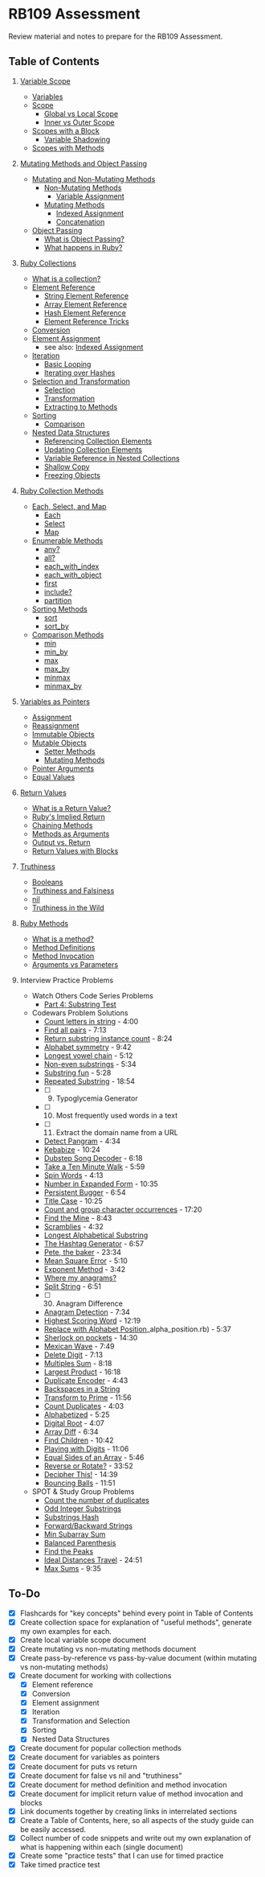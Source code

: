 # RB109 Assessment

Review material and notes to prepare for the RB109 Assessment.

## Table of Contents

1. [Variable Scope](./variable_scope.md)
    - [Variables](./variable_scope.md#variables)
    - [Scope](./variable_scope.md#scope)
      - [Global vs Local Scope](./variable_scope.md#global-vs-local-scope)
      - [Inner vs Outer Scope](./variable_scope.md#inner-vs-outer-scope)
    - [Scopes with a Block](./variable_scope.md#scopes-with-a-block)
      - [Variable Shadowing](./variable_scope.md#variable-shadowing)
    - [Scopes with Methods](./variable_scope.md#scopes-with-methods)

2. [Mutating Methods and Object Passing](./mutating_methods_object_passing.md)
    - [Mutating and Non-Mutating Methods](./mutating_methods_object_passing.md#mutating-and-non-mutating-methods)
      - [Non-Mutating Methods](./mutating_methods_object_passing.md#non-mutating-methods)
        - [Variable Assignment](./mutating_methods_object_passing.md#variable-assignment)
      - [Mutating Methods](./mutating_methods_object_passing.md#mutating-methods)
        - [Indexed Assignment](./mutating_methods_object_passing.md#indexed-assignment)
        - [Concatenation](./mutating_methods_object_passing.md#concatenation)
    - [Object Passing](./mutating_methods_object_passing.md#object-passing)
      - [What is Object Passing?](./mutating_methods_object_passing.md#what-is-object-passing)
      - [What happens in Ruby?](./mutating_methods_object_passing.md#what-happens-in-ruby)

3. [Ruby Collections](./working_with_collections.md)
    - [What is a collection?](./working_with_collections.md#what-is-a-collection?)
    - [Element Reference](./working_with_collections.md#element-reference)
        - [String Element Reference](./working_with_collections.md#string-element-reference)
        - [Array Element Reference](./working_with_collections.md#array-element-reference)
        - [Hash Element Reference](./working_with_collections.md#hash-element-reference)
        - [Element Reference Tricks](./working_with_collections.md#element-reference-tricks)
    - [Conversion](./working_with_collections.md#conversion)
    - [Element Assignment](./working_with_collections.md#element-assignment)
        - see also: [Indexed Assignment](mutating_methods_object_passing.md#indexed-assignment)
    - [Iteration](./working_with_collections.md#iteration)
        - [Basic Looping](./working_with_collections.md#basic-looping)
        - [Iterating over Hashes](./working_with_collections.md#iterating-over-hashes)
    - [Selection and Transformation](./working_with_collections.md#selection-and-transformation)
        - [Selection](./working_with_collections.md#selection)
        - [Transformation](./working_with_collections.md#transformation)
        - [Extracting to Methods](./working_with_collections.md#extracting-to-methods)
    - [Sorting](./working_with_collections.md#sorting)
        - [Comparison](./working_with_collections.md#comparison)
    - [Nested Data Structures](./working_with_collections.md#nested-data-structures)
        - [Referencing Collection Elements](./working_with_collections.md#referencing-collection-elements)
        - [Updating Collection Elements](./working_with_collections.md#updating-collection-elements)
        - [Variable Reference in Nested Collections](./working_with_collections.md#variable-reference-in-nested-collections)
        - [Shallow Copy](./working_with_collections.md#shallow-copy)
        - [Freezing Objects](./working_with_collections.md#freezing-objects)

4. [Ruby Collection Methods](./collection_methods.md)
    - [Each, Select, and Map](./collection_methods.md#each-select-and-map)
      - [Each](./collection_methods.md#each)
      - [Select](./collection_methods.md#select)
      - [Map](./collection_methods.md#map)
    - [Enumerable Methods](./collection_methods.md#enumerable-methods)
      - [any?](./collection_methods.md#any)
      - [all?](./collection_methods.md#all)
      - [each_with_index](./collection_methods.md#each_with_index)
      - [each_with_object](./collection_methods.md#each_with_object)
      - [first](./collection_methods.md#first)
      - [include?](./collection_methods.md#include)
      - [partition](./collection_methods.md#partition)
    - [Sorting Methods](./collection_methods.md#sorting-methods)
      - [sort](./collection_methods.md#sort)
      - [sort_by](./collection_methods.md#sort_by)
    - [Comparison Methods](./collection_methods.md#comparison-methods)
      - [min](./collection_methods.md#min)
      - [min_by](./collection_methods.md#min_by)
      - [max](./collection_methods.md#max)
      - [max_by](./collection_methods.md#max_by)
      - [minmax](./collection_methods.md#minmax)
      - [minmax_by](./collection_methods.md#minmax_by)

5. [Variables as Pointers](./variables_pointers.md)
    - [Assignment](./variables_pointers.md#assignment)
    - [Reassignment](./variables_pointers.md#reassignment)
    - [Immutable Objects](./variables_pointers.md#immutable-objects)
    - [Mutable Objects](./variables_pointers.md#mutable-objects)
      - [Setter Methods](./variables_pointers.md#setter-methods)
      - [Mutating Methods](./variables_pointers.md#mutating-methods)
    - [Pointer Arguments](./variables_pointers.md#pointer-arguments)
    - [Equal Values](./variables_pointers.md#equal-values)

6. [Return Values](./return_values.md)
    - [What is a Return Value?](./return_values.md#what-is-a-return-value)
    - [Ruby's Implied Return](./return_values.md#implied-return)
    - [Chaining Methods](./return_values.md#chaining-methods)
    - [Methods as Arguments](./return_values.md#methods-as-arguments)
    - [Output vs. Return](./return_values.md#output-vs-return)
    - [Return Values with Blocks](./return_values.md#return-values-with-blocks)

7. [Truthiness](./truthiness.md)
    - [Booleans](./truthiness.md#booleans)
    - [Truthiness and Falsiness](./truthiness.md#truthiness-and-falsiness)
    - [nil](./truthiness.md#nil)
    - [Truthiness in the Wild](./truthiness.md#truthiness-in-the-wild)

8. [Ruby Methods](./methods.md)
    - [What is a method?](./methods.md#what-is-a-method)
    - [Method Definitions](./methods.md#method-definitions)
    - [Method Invocation](./methods.md#method-invocation)
    - [Arguments vs Parameters](./methods.md#arguments-vs-parameters)

9. Interview Practice Problems
    - Watch Others Code Series Problems
      - [Part 4: Substring Test](./practice_problems/woc_substring_test.rb)
    - Codewars Problem Solutions
      - [Count letters in string](https://www.codewars.com/kata/5808ff71c7cfa1c6aa00006d/solutions/ruby) - 4:00
      - [Find all pairs](https://www.codewars.com/kata/reviews/5cfa5e532ad4650001e63fe8/groups/60aeacf889308900019475e6) - 7:13
      - [Return substring instance count](https://www.codewars.com/kata/reviews/516f30297c907a79f200067b/groups/60aeafeb8930890001947662) - 8:24
      - [Alphabet symmetry](https://www.codewars.com/kata/reviews/5a0a9754d16cba93d900115b/groups/60aeb458534d1f0001f1149d) - 9:42
      - [Longest vowel chain](https://www.codewars.com/kata/reviews/5a1275d736c5d19eed002742/groups/60aeb640a3a2cf0001e0e99f) - 5:12
      - [Non-even substrings](https://www.codewars.com/kata/reviews/5a0a8ba68e5bf11cfd003b74/groups/60aeb82ea3a2cf0001e0e9d6) - 5:34
      - [Substring fun](https://www.codewars.com/kata/reviews/56ce2da25b477c620000002e/groups/5e03c145884174000112580b) - 5:28
      - [Repeated Substring](https://www.codewars.com/kata/reviews/54f0fce7210f75c03e000084/groups/60aebf9e1a594600010741af) - 18:54
      - [ ] 9. Typoglycemia Generator
      - [ ] 10. Most frequently used words in a text
      - [ ] 11. Extract the domain name from a URL
      - [Detect Pangram](https://www.codewars.com/kata/reviews/5bf0a06ff8c527ebda000a4e/groups/60aed668534d1f0001f1182b) - 4:34
      - [Kebabize](https://www.codewars.com/kata/reviews/57fff6c11bb504ea980000b7/groups/60aedaa8a3a2cf0001e0ee01) - 10:24
      - [Dubstep Song Decoder](https://www.codewars.com/kata/reviews/55936d16a2f51f45be000017/groups/60aedd79534d1f0001f118a1) - 6:18
      - [Take a Ten Minute Walk](https://www.codewars.com/kata/reviews/55162ffa77dd9e7bc1000156/groups/60aedf90aec59d000148041a) - 5:59
      - [Spin Words](https://www.codewars.com/kata/reviews/5270aad4b1aa038d2c000189/groups/60aee1a20b93b600017ea884) - 4:13
      - [Number in Expanded Form](https://www.codewars.com/kata/reviews/58464e0b2435fa35d3000032/groups/60aee4ba534d1f0001f11952) - 10:35
      - [Persistent Bugger](https://www.codewars.com/kata/reviews/55c6bf11fc0d91691700002b/groups/60aee6deb2e7e90001fa39e3) - 6:54
      - [Title Case](https://www.codewars.com/kata/reviews/5202f9e6a402dd033c00002a/groups/60aef048367b2e0001fcabef) - 10:25
      - [Count and group character occurrences](https://www.codewars.com/kata/reviews/543e839381b5fd5833000367/groups/60aef5fc367b2e0001fcac56) - 17:20
      - [Find the Mine](https://www.codewars.com/kata/reviews/528d9fc1be46d19081000640/groups/60b151c65337d70001b122b4) - 8:43
      - [Scramblies](https://www.codewars.com/kata/reviews/55f0b9dc6be0544bd30002d5/groups/60b154d14f44260001527e93) - 4:32
      - [Longest Alphabetical Substring](./practice_problems/cw_longest_alpha_substring.rb)
      - [The Hashtag Generator](https://www.codewars.com/kata/reviews/5412c2f9648162f83100007a/groups/60b15ec34f44260001527fb4) - 6:57
      - [Pete, the baker](https://www.codewars.com/kata/reviews/5d7868df14c1b900011334b7/groups/60b16983d4810c0001f40468) - 23:34
      - [Mean Square Error](https://www.codewars.com/kata/reviews/5e31d087db8fbd00017d6bec/groups/60b16c04d4810c0001f4049e) - 5:10
      - [Exponent Method](https://www.codewars.com/kata/reviews/5251f642dc71af49250002db/groups/60b16dced4810c0001f404d4) - 3:42
      - [Where my anagrams?](https://www.codewars.com/kata/reviews/523b40a5ad90113c2b00000f/groups/60b16f94963b480001b0d537)
      - [Split String](https://www.codewars.com/kata/reviews/516f30267c907a79f2000466/groups/60b17190d4810c0001f40545) - 6:51
      - [ ] 30. Anagram Difference
      - [Anagram Detection](https://www.codewars.com/kata/reviews/54ff7a98bae8cd4b6e0003ca/groups/60b672135e3f1d0001d841a9) - 7:34
      - [Highest Scoring Word](./practice_problems/highest_scoring_word.rb) - 12:19
      - [Replace with Alphabet Position](./practice_problems/replace)_alpha_position.rb) - 5:37
      - [Sherlock on pockets](./practice_problems/sherlock_pockets.rb) - 14:30
      - [Mexican Wave](./practice_problems/mexican_wave.rb) - 7:49
      - [Delete Digit](./practice_problems/delete_digit.rb) - 7:13
      - [Multiples Sum](./practice_problems/multiples_sum.rb) - 8:18
      - [Largest Product](./practice_problems/largest_product.rb) - 16:18
      - [Duplicate Encoder](./practice_problems/duplicate_encoder.rb) - 4:43
      - [Backspaces in a String](./practice_problems/backspaces_string.rb)
      - [Transform to Prime](./practice_problems/transform_prime.rb) - 11:56
      - [Count Duplicates](./practice_problems/count_duplicates.rb) - 4:03
      - [Alphabetized](./practice_problems/alphabetized.rb) - 5:25
      - [Digital Root](./practice_problems/digital_root.rb) - 4:07
      - [Array Diff](./practice_problems/array_diff.rb) - 6:34
      - [Find Children](./practice_problems/find_children.rb) - 10:42
      - [Playing with Digits](./practice_problems/playing_digits.rb) - 11:06
      - [Equal Sides of an Array](./practice_problems/equal_sides_array.rb) - 5:46
      - [Reverse or Rotate?](./practice_problems/rev_rot.rb) - 33:52
      - [Decipher This!](./practice_problems/decipher.rb) - 14:39
      - [Bouncing Balls](./practice_problems/bouncing_balls.rb) - 11:51
    - SPOT & Study Group Problems
      - [Count the number of duplicates](./practice_problems/spot_count_dups.rb)
      - [Odd Integer Substrings](./practice_problems/spot_odd_int_strings.rb)
      - [Substrings Hash](./practice_problems/substrings_hash.rb)
      - [Forward/Backward Strings](./practice_problems/forward_backward_strings.rb)
      - [Min Subarray Sum](./practice_problems/min_subarr_sum.rb)
      - [Balanced Parenthesis](./practice_problems/balanced_parenthesis.rb)
      - [Find the Peaks](./practice_problems/find_peaks.rb)
      - [Ideal Distances Travel](./practice_problems/best_travel.rb) - 24:51
      - [Max Sums](./practice_problems/max_sums.rb) - 9:35

## To-Do

- [x] Flashcards for "key concepts" behind every point in Table of Contents
- [x] Create collection space for explanation of "useful methods", generate my own examples for each.
- [x] Create local variable scope document
- [x] Create mutating vs non-mutating methods document
- [x] Create pass-by-reference vs pass-by-value document (within mutating vs non-mutating methods)
- [x] Create document for working with collections
  - [x] Element reference
  - [x] Conversion
  - [x] Element assignment
  - [x] Iteration
  - [x] Transformation and Selection
  - [x] Sorting
  - [x] Nested Data Structures
- [x] Create document for popular collection methods
- [x] Create document for variables as pointers
- [x] Create document for puts vs return
- [x] Create document for false vs nil and "truthiness"
- [x] Create document for method definition and method invocation
- [x] Create document for implicit return value of method invocation and blocks
- [x] Link documents together by creating links in interrelated sections
- [x] Create a Table of Contents, here, so all aspects of the study guide can be easily accessed.
- [x] Collect number of code snippets and write out my own explanation of what is happening within each (single document)
- [x] Create some "practice tests" that I can use for timed practice
- [x] Take timed practice test

